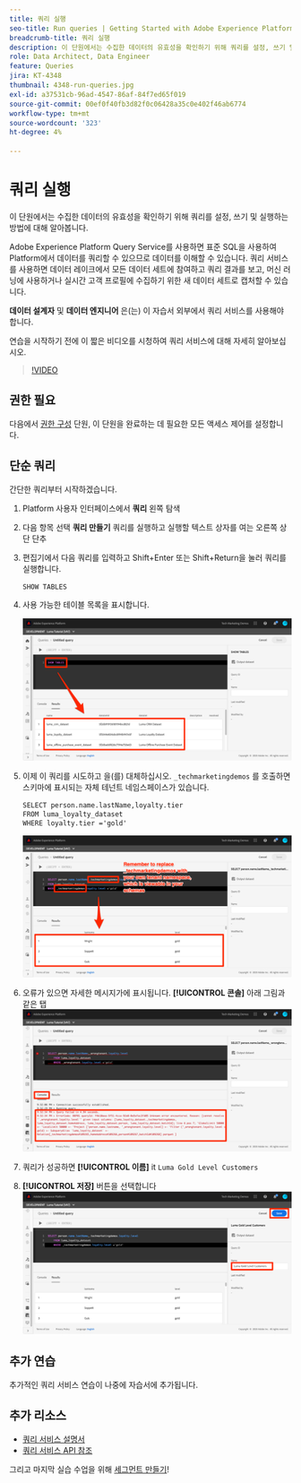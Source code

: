 ```yaml
---
title: 쿼리 실행
seo-title: Run queries | Getting Started with Adobe Experience Platform for Data Architects and Data Engineers
breadcrumb-title: 쿼리 실행
description: 이 단원에서는 수집한 데이터의 유효성을 확인하기 위해 쿼리를 설정, 쓰기 및 실행하는 방법에 대해 알아봅니다.
role: Data Architect, Data Engineer
feature: Queries
jira: KT-4348
thumbnail: 4348-run-queries.jpg
exl-id: a37531cb-96ad-4547-86af-84f7ed65f019
source-git-commit: 00ef0f40fb3d82f0c06428a35c0e402f46ab6774
workflow-type: tm+mt
source-wordcount: '323'
ht-degree: 4%

---
```


# 쿼리 실행

<!-- 15 min-->
이 단원에서는 수집한 데이터의 유효성을 확인하기 위해 쿼리를 설정, 쓰기 및 실행하는 방법에 대해 알아봅니다.

Adobe Experience Platform Query Service를 사용하면 표준 SQL을 사용하여 Platform에서 데이터를 쿼리할 수 있으므로 데이터를 이해할 수 있습니다. 쿼리 서비스를 사용하면 데이터 레이크에서 모든 데이터 세트에 참여하고 쿼리 결과를 보고, 머신 러닝에 사용하거나 실시간 고객 프로필에 수집하기 위한 새 데이터 세트로 캡처할 수 있습니다.

**데이터 설계자** 및 **데이터 엔지니어** 은(는) 이 자습서 외부에서 쿼리 서비스를 사용해야 합니다.

연습을 시작하기 전에 이 짧은 비디오를 시청하여 쿼리 서비스에 대해 자세히 알아보십시오.
>[!VIDEO](https://video.tv.adobe.com/v/29795?learn=on)

## 권한 필요

다음에서 [권한 구성](configure-permissions.md) 단원, 이 단원을 완료하는 데 필요한 모든 액세스 제어를 설정합니다.

<!-- Settings > **[!UICONTROL Services]** > **[!UICONTROL Query Service]**
* Permission items Data Management > **[!UICONTROL View Datasets]** and  **[!UICONTROL Manage Datasets]**
* Permission item Sandboxes > `Luma Tutorial`
* User-role access to the `Luma Tutorial Platform` product profile
-->

## 단순 쿼리

간단한 쿼리부터 시작하겠습니다.

1. Platform 사용자 인터페이스에서 **쿼리** 왼쪽 탐색
1. 다음 항목 선택 **쿼리 만들기** 쿼리를 실행하고 실행할 텍스트 상자를 여는 오른쪽 상단 단추
1. 편집기에서 다음 쿼리를 입력하고 Shift+Enter 또는 Shift+Return을 눌러 쿼리를 실행합니다.

   ```
   SHOW TABLES
   ```

1. 사용 가능한 테이블 목록을 표시합니다.

   ![테이블 쿼리 표시](assets/queries-showTables.png)


1. 이제 이 쿼리를 시도하고 을(를) 대체하십시오. `_techmarketingdemos` 를 호출하면 스키마에 표시되는 자체 테넌트 네임스페이스가 있습니다.

   ```
   SELECT person.name.lastName,loyalty.tier
   FROM luma_loyalty_dataset
   WHERE loyalty.tier ='gold'
   ```

   ![충성도 데이터 세트에서 데이터 선택](assets/queries-loyaltySelect.png)

1. 오류가 있으면 자세한 메시지가에 표시됩니다. **[!UICONTROL 콘솔]** 아래 그림과 같은 탭
   ![쿼리 오류](assets/queries-error.png)

1. 쿼리가 성공하면 **[!UICONTROL 이름]** it `Luma Gold Level Customers`
1. **[!UICONTROL 저장]** 버튼을 선택합니다
   ![쿼리 저장 중](assets/queries-loyaltySelect-save.png)


<!--SELECT COUNT(DISTINCT (_techmarketingdemos.systemIdentifier.loyaltyId)) FROM luma_loyalty_dataset 


SELECT _techmarketingdemos.systemIdentifier.loyaltyId, COUNT(_techmarketingdemos.systemIdentifier.loyaltyId)
FROM luma_loyalty_dataset 
GROUP BY _techmarketingdemos.systemIdentifier.loyaltyId
HAVING COUNT(_techmarketingdemos.systemIdentifier.loyaltyId) > 1;-->

## 추가 연습

추가적인 쿼리 서비스 연습이 나중에 자습서에 추가됩니다.
<!--
## Join Datasets

In this exercise, we will join two datasets `Luma Loyalty Dataset` and `Luma Offline Purchase` to get list of gold customers who have spend over $500 dollars in one purchase.

1. Create a new query
1. Copy and paste following query in query editor and execute, again replacing `_techmarketingdemos` with your own tenant namespace
    
    ```
    SELECT DISTINCT lopd.commerce.order.purchaseID as PurchaseId ,
        lld.person.name.firstName as LastName ,
        lld.person.name.lastName as LastName ,
        lopd.personalEmail.address as email,
        lopd.commerce.order.priceTotal as Total

    FROM luma_loyalty_dataset lld
    JOIN luma_offline_purchase_event_dataset lopd
    ON lopd._techmarketingdemos.systemIdentifier.loyaltyId = lld._techmarketingdemos.systemIdentifier.loyaltyId

    WHERE lld._techmarketingdemos.loyalty.level ='gold' AND lopd.commerce.order.priceTotal >500;
    ```

1. You should get list of Gold Customers who have spend over $500 in single purchase.

## Output datasets

1. Select on Output Dataset button
1. Provide name and description to the dataset
1. Save.
1. Go to **Datasets** under **Data Management** to find new dataset created.

-->
<!--Add content for Adobe Defined Functions-->

## 추가 리소스

* [쿼리 서비스 설명서](https://experienceleague.adobe.com/docs/experience-platform/query/home.html?lang=ko)
* [쿼리 서비스 API 참조](https://www.adobe.io/experience-platform-apis/references/query-service/)

그리고 마지막 실습 수업을 위해 [세그먼트 만들기](build-segments.md)!
